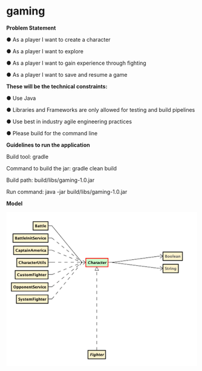 # gaming

**Problem Statement**

● As a player I want to create a character

● As a player I want to explore

● As a player I want to gain experience through fighting

● As a player I want to save and resume a game


**These will be the technical constraints:**

● Use Java

● Libraries and Frameworks are only allowed for testing and build pipelines

● Use best in industry agile engineering practices

● Please build for the command line


**Guidelines to run the application**

Build tool: gradle

Command to build the jar: gradle clean build

Build path: build/libs/gaming-1.0.jar

Run command: java -jar build/libs/gaming-1.0.jar 


**Model**

![alt text](https://github.com/ananthrjoshi/gaming/blob/master/screenshots/diagrams/Player-package.jpg)
